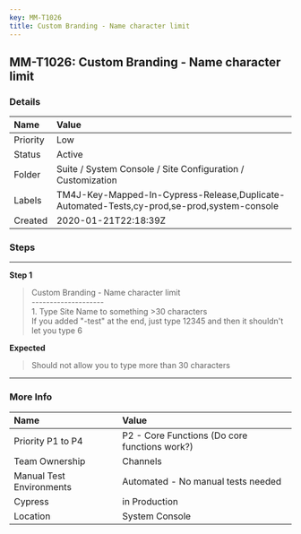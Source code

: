 ```yaml
---
key: MM-T1026
title: Custom Branding - Name character limit
---
```


## MM-T1026: Custom Branding - Name character limit

### Details

| Name     | Value                                                                                       |
| :------- | :------------------------------------------------------------------------------------------ |
| Priority | Low                                                                                         |
| Status   | Active                                                                                      |
| Folder   | Suite / System Console / Site Configuration / Customization                                 |
| Labels   | TM4J-Key-Mapped-In-Cypress-Release,Duplicate-Automated-Tests,cy-prod,se-prod,system-console |
| Created  | 2020-01-21T22:18:39Z                                                                        |

### Steps

<hr/>

**Step 1**

> <article>Custom Branding - Name character limit<br />--------------------<br />1. Type Site Name to something &gt;30 characters<br />If you added &quot;-test&quot; at the end, just type 12345 and then it shouldn't let you type 6</article>

**Expected**

> <article>Should not allow you to type more than 30 characters</article>

<hr/>

### More Info

| Name                     | Value                                         |
| :----------------------- | :-------------------------------------------- |
| Priority P1 to P4        | P2 - Core Functions (Do core functions work?) |
| Team Ownership           | Channels                                      |
| Manual Test Environments | Automated - No manual tests needed            |
| Cypress                  | in Production                                 |
| Location                 | System Console                                |
